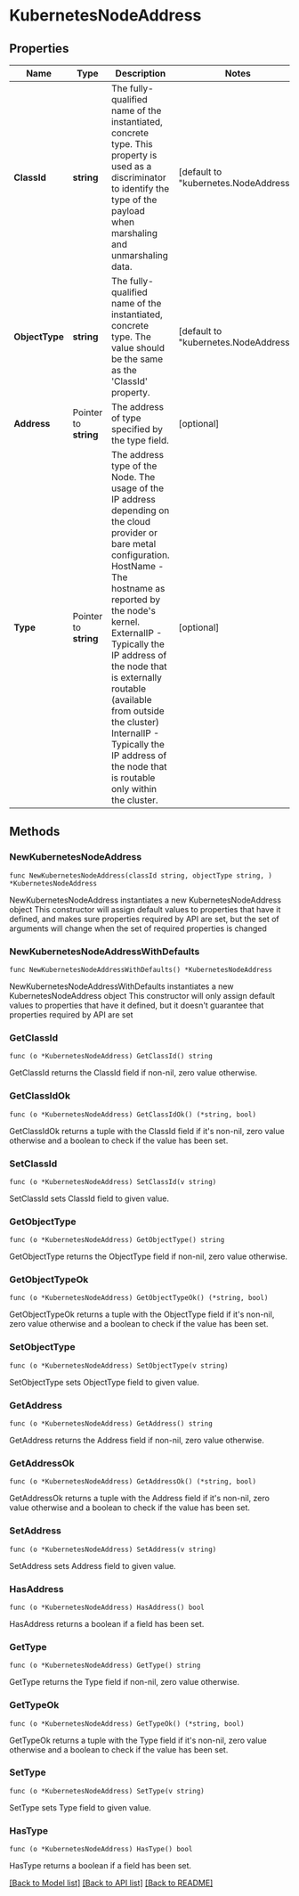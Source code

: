 # KubernetesNodeAddress

## Properties

Name | Type | Description | Notes
------------ | ------------- | ------------- | -------------
**ClassId** | **string** | The fully-qualified name of the instantiated, concrete type. This property is used as a discriminator to identify the type of the payload when marshaling and unmarshaling data. | [default to "kubernetes.NodeAddress"]
**ObjectType** | **string** | The fully-qualified name of the instantiated, concrete type. The value should be the same as the &#39;ClassId&#39; property. | [default to "kubernetes.NodeAddress"]
**Address** | Pointer to **string** | The address of type specified by the type field. | [optional] 
**Type** | Pointer to **string** | The address type of the Node. The usage of the IP address depending on the cloud provider or bare metal configuration. HostName - The hostname as reported by the node&#39;s kernel. ExternalIP - Typically the IP address of the node that is externally routable (available from outside the cluster) InternalIP - Typically the IP address of the node that is routable only within the cluster. | [optional] 

## Methods

### NewKubernetesNodeAddress

`func NewKubernetesNodeAddress(classId string, objectType string, ) *KubernetesNodeAddress`

NewKubernetesNodeAddress instantiates a new KubernetesNodeAddress object
This constructor will assign default values to properties that have it defined,
and makes sure properties required by API are set, but the set of arguments
will change when the set of required properties is changed

### NewKubernetesNodeAddressWithDefaults

`func NewKubernetesNodeAddressWithDefaults() *KubernetesNodeAddress`

NewKubernetesNodeAddressWithDefaults instantiates a new KubernetesNodeAddress object
This constructor will only assign default values to properties that have it defined,
but it doesn't guarantee that properties required by API are set

### GetClassId

`func (o *KubernetesNodeAddress) GetClassId() string`

GetClassId returns the ClassId field if non-nil, zero value otherwise.

### GetClassIdOk

`func (o *KubernetesNodeAddress) GetClassIdOk() (*string, bool)`

GetClassIdOk returns a tuple with the ClassId field if it's non-nil, zero value otherwise
and a boolean to check if the value has been set.

### SetClassId

`func (o *KubernetesNodeAddress) SetClassId(v string)`

SetClassId sets ClassId field to given value.


### GetObjectType

`func (o *KubernetesNodeAddress) GetObjectType() string`

GetObjectType returns the ObjectType field if non-nil, zero value otherwise.

### GetObjectTypeOk

`func (o *KubernetesNodeAddress) GetObjectTypeOk() (*string, bool)`

GetObjectTypeOk returns a tuple with the ObjectType field if it's non-nil, zero value otherwise
and a boolean to check if the value has been set.

### SetObjectType

`func (o *KubernetesNodeAddress) SetObjectType(v string)`

SetObjectType sets ObjectType field to given value.


### GetAddress

`func (o *KubernetesNodeAddress) GetAddress() string`

GetAddress returns the Address field if non-nil, zero value otherwise.

### GetAddressOk

`func (o *KubernetesNodeAddress) GetAddressOk() (*string, bool)`

GetAddressOk returns a tuple with the Address field if it's non-nil, zero value otherwise
and a boolean to check if the value has been set.

### SetAddress

`func (o *KubernetesNodeAddress) SetAddress(v string)`

SetAddress sets Address field to given value.

### HasAddress

`func (o *KubernetesNodeAddress) HasAddress() bool`

HasAddress returns a boolean if a field has been set.

### GetType

`func (o *KubernetesNodeAddress) GetType() string`

GetType returns the Type field if non-nil, zero value otherwise.

### GetTypeOk

`func (o *KubernetesNodeAddress) GetTypeOk() (*string, bool)`

GetTypeOk returns a tuple with the Type field if it's non-nil, zero value otherwise
and a boolean to check if the value has been set.

### SetType

`func (o *KubernetesNodeAddress) SetType(v string)`

SetType sets Type field to given value.

### HasType

`func (o *KubernetesNodeAddress) HasType() bool`

HasType returns a boolean if a field has been set.


[[Back to Model list]](../README.md#documentation-for-models) [[Back to API list]](../README.md#documentation-for-api-endpoints) [[Back to README]](../README.md)


